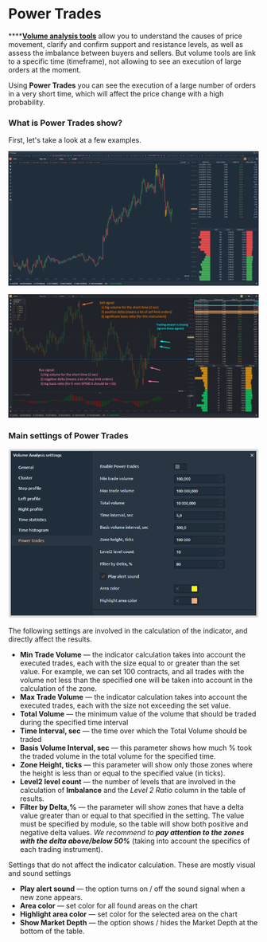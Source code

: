 # Power Trades

\*\*\*\*[**Volume analysis tools**](volume-analysis-tools/) allow you to understand the causes of price movement, clarify and confirm support and resistance levels, as well as assess the imbalance between buyers and sellers. But volume tools are link to a specific time \(timeframe\), not allowing to see an execution of large orders at the moment.

Using **Power Trades** you can see the execution of a large number of orders in a very short time, which will affect the price change with a high probability.

### What is **Power Trades** show?

First, let's take a look at a few examples.

![Power Trades tool shows huge executed trades for the short time](../../.gitbook/assets/power-trades-4.png)

![Power Trades tool](../../.gitbook/assets/power-trades-for-es.png)

### Main settings of Power Trades

![Main settings of Power Trades tool](../../.gitbook/assets/power-trades-settings.png)

The following settings are involved in the calculation of the indicator, and directly affect the results.

* **Min Trade Volume** — the indicator calculation takes into account the executed trades, each with the size equal to or greater than the set value. For example, we can set 100 contracts, and all trades with the volume not less than the specified one will be taken into account in the calculation of the zone.
* **Max Trade Volume** — the indicator calculation takes into account the executed trades, each with the size not exceeding the set value.
* **Total Volume** — the minimum value of the volume that should be traded during the specified time interval
* **Time Interval, sec** — the time over which the Total Volume should be traded
* **Basis Volume Interval, sec** — this parameter shows how much % took the traded volume in the total volume for the specified time.
* **Zone Height, ticks** — this parameter will show only those zones where the height is less than or equal to the specified value \(in ticks\).
* **Level2 level count** — the number of levels that are involved in the calculation of **Imbalance** and the _Level 2 Ratio_ column in the table of results.
* **Filter by Delta,%** — the parameter will show zones that have a delta value greater than or equal to that specified in the setting. The value must be specified by module, so the table will show both positive and negative delta values. _We recommend to **pay attention to the zones with the delta above/below 50%**_ \(taking into account the specifics of each trading instrument\).

Settings that do not affect the indicator calculation. These are mostly visual and sound settings

* **Play alert sound** — the option turns on / off the sound signal when a new zone appears.
* **Area color** — set color for all found areas on the chart
* **Highlight area color** — set color for the selected area on the chart
* **Show Market Depth** — the option shows / hides the Market Depth at the bottom of the table.


